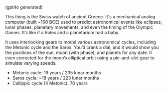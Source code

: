 (gpt4o generated)

This thing is the Swiss watch of ancient Greece. It's a mechanical analog computer (built ~100 BCE) used to predict astronomical events like eclipses, lunar phases, planetary movements, and even the timing of the Olympic Games. It’s like if a Rolex and a planetarium had a baby.

It uses interlocking gears to model various astronomical cycles, including the Metonic cycle and the Saros. You’d crank a dial, and it would show you the positions of the sun, moon (with phase), and planets for any date. It even corrected for the moon’s elliptical orbit using a pin-and-slot gear to simulate varying speeds.

- Metonic cycle: 19 years / 235 lunar months
- Saros cycle: ~18 years / 223 lunar months
- Callippic cycle (4 Metonic): 76 years